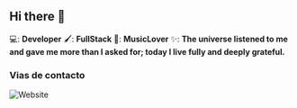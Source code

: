 ## Hi there 👋

💻: **Developer**
🖌️: **FullStack**
🎸: **MusicLover**
✨: **The universe listened to me and gave me more than I asked for; today I live fully and deeply grateful.**

### Vias de contacto

![Website](https://img.shields.io/website?url=https%3A%2F%2Ffin-ant.netlify.app%2F)